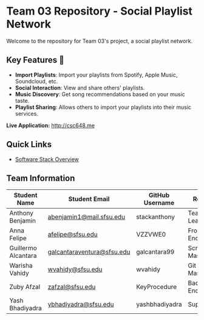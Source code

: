 # Team 03 Repository - Social Playlist Network

Welcome to the repository for Team 03's project, a social playlist network.

## Key Features 🌟

- **Import Playlists**: Import your playlists from Spotify, Apple Music, Soundcloud, etc.
- **Social Interaction**: View and share others' playlists.
- **Music Discovery**: Get song recommendations based on your music taste.
- **Playlist Sharing**: Allows others to import your playlists into their music services.

**Live Application:** http://csc648.me

## Quick Links

- [Software Stack Overview](https://github.com/CSC-648-SFSU/csc648-01-sp24-team03/tree/master/Milestones/M0)

## Team Information  

| Student Name       | Student Email                | GitHub Username | Role         |
|--------------------|------------------------------|-----------------|--------------|
| Anthony Benjamin   | abenjamin1@mail.sfsu.edu     | stackanthony    | Team Leader  |
| Anna Felipe        | afelipe@sfsu.edu             | VZZVWE0         | Front-End    |
| Guillermo Alcantara| galcantaraventura@sfsu.edu   | galcantara99    | Scrum Master |
| Warisha Vahidy     | wvahidy@sfsu.edu             | wvahidy         | Git Master   |
| Zuby Afzal         | zafzal@sfsu.edu              | KeyProcedure    | Back-End     |
| Yash Bhadiyadra    | ybhadiyadra@sfsu.edu         | yashbhadiyadra  | Support      |

